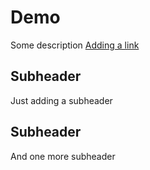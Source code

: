 # Demo

Some description
[Adding a link](https://github.com/Pasi-Deluxe/Testing-and-learning)

## Subheader

Just adding a subheader

## Subheader

And one more subheader
